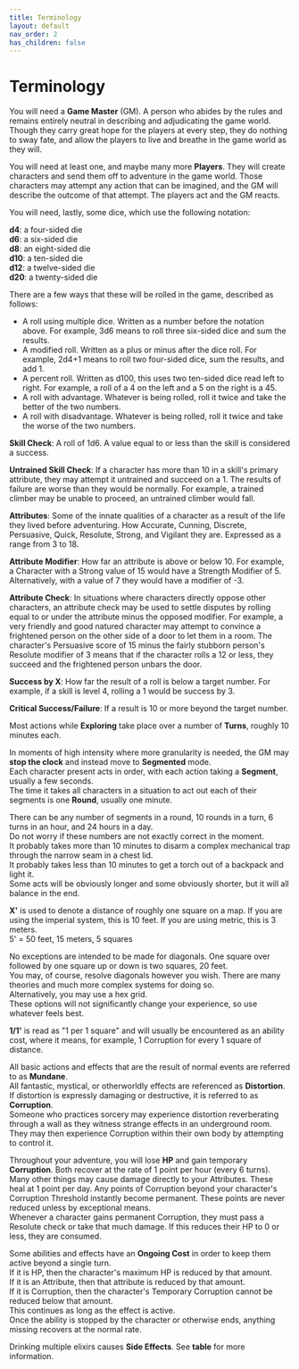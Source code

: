 ```yaml
---
title: Terminology
layout: default
nav_order: 2
has_children: false
---
```


# Terminology

You will need a **Game Master** (GM). A person who abides by the rules and remains entirely neutral in describing and adjudicating the game world. Though they carry great hope for the players at every step, they do nothing to sway fate, and allow the players to live and breathe in the game world as they will.

You will need at least one, and maybe many more **Players**. They will create characters and send them off to adventure in the game world. Those characters may attempt any action that can be imagined, and the GM will describe the outcome of that attempt. The players act and the GM reacts.

You will need, lastly, some dice, which use the following notation:

**d4**: a four-sided die  
**d6**: a six-sided die  
**d8**: an eight-sided die  
**d10**: a ten-sided die  
**d12**: a twelve-sided die  
**d20**: a twenty-sided die

There are a few ways that these will be rolled in the game, described as follows:
- A roll using multiple dice. Written as a number before the notation above. For example, 3d6 means to roll three six-sided dice and sum the results.
- A modified roll. Written as a plus or minus after the dice roll. For example, 2d4+1 means to roll two four-sided dice, sum the results, and add 1.
- A percent roll. Written as d100, this uses two ten-sided dice read left to right. For example, a roll of a 4 on the left and a 5 on the right is a 45. 
- A roll with advantage. Whatever is being rolled, roll it twice and take the better of the two numbers.
- A roll with disadvantage. Whatever is being rolled, roll it twice and take the worse of the two numbers.

**Skill Check**: A roll of 1d6. A value equal to or less than the skill is considered a success.

**Untrained Skill Check**: If a character has more than 10 in a skill's primary attribute, they may attempt it untrained and succeed on a 1. The results of failure are worse than they would be normally. For example, a trained climber may be unable to proceed, an untrained climber would fall.

**Attributes**: Some of the innate qualities of a character as a result of the life they lived before adventuring. How Accurate, Cunning, Discrete, Persuasive, Quick, Resolute, Strong, and Vigilant they are. Expressed as a range from 3 to 18.

**Attribute Modifier**: How far an attribute is above or below 10. For example, a Character with a Strong value of 15 would have a Strength Modifier of 5. Alternatively, with a value of 7 they would have a modifier of -3.

**Attribute Check**: In situations where characters directly oppose other characters, an attribute check may be used to settle disputes by rolling equal to or under the attribute minus the opposed modifier. For example, a very friendly and good natured character may attempt to convince a frightened person on the other side of a door to let them in a room. The character's Persuasive score of 15 minus the fairly stubborn person's Resolute modifier of 3 means that if the character rolls a 12 or less, they succeed and the frightened person unbars the door.

**Success by X**: How far the result of a roll is below a target number. For example, if a skill is level 4, rolling a 1 would be success by 3.

**Critical Success/Failure**: If a result is 10 or more beyond the target number.

Most actions while **Exploring** take place over a number of **Turns**, roughly 10 minutes each.

In moments of high intensity where more granularity is needed, the GM may **stop the clock** and instead move to **Segmented** mode.  
Each character present acts in order, with each action taking a **Segment**, usually a few seconds.  
The time it takes all characters in a situation to act out each of their segments is one **Round**, usually one minute.

There can be any number of segments in a round, 10 rounds in a turn, 6 turns in an hour, and 24 hours in a day.  
Do not worry if these numbers are not exactly correct in the moment.  
It probably takes more than 10 minutes to disarm a complex mechanical trap through the narrow seam in a chest lid.  
It probably takes less than 10 minutes to get a torch out of a backpack and light it.  
Some acts will be obviously longer and some obviously shorter, but it will all balance in the end.

**X'** is used to denote a distance of roughly one square on a map. If you are using the imperial system, this is 10 feet. If you are using metric, this is 3 meters.  
5' = 50 feet, 15 meters, 5 squares

No exceptions are intended to be made for diagonals. One square over followed by one square up or down is two squares, 20 feet.  
You may, of course, resolve diagonals however you wish. There are many theories and much more complex systems for doing so.  
Alternatively, you may use a hex grid.  
These options will not significantly change your experience, so use whatever feels best.

**1/1'** is read as "1 per 1 square" and will usually be encountered as an ability cost, where it means, for example, 1 Corruption for every 1 square of distance.

All basic actions and effects that are the result of normal events are referred to as **Mundane**.  
All fantastic, mystical, or otherworldly effects are referenced as **Distortion**.  
If distortion is expressly damaging or destructive, it is referred to as **Corruption**.  
Someone who practices sorcery may experience distortion reverberating through a wall as they witness strange effects in an underground room.  
They may then experience Corruption within their own body by attempting to control it.

Throughout your adventure, you will lose **HP** and gain temporary **Corruption**. Both recover at the rate of 1 point per hour (every 6 turns).  
Many other things may cause damage directly to your Attributes. These heal at 1 point per day.
Any points of Corruption beyond your character's Corruption Threshold instantly become permanent. These points are never reduced unless by exceptional means.  
Whenever a character gains permanent Corruption, they must pass a Resolute check or take that much damage. If this reduces their HP to 0 or less, they are consumed.

Some abilities and effects have an **Ongoing Cost** in order to keep them active beyond a single turn.  
If it is HP, then the character's maximum HP is reduced by that amount.  
If it is an Attribute, then that attribute is reduced by that amount.  
If it is Corruption, then the character's Temporary Corruption cannot be reduced below that amount.  
This continues as long as the effect is active.  
Once the ability is stopped by the character or otherwise ends, anything missing recovers at the normal rate.

Drinking multiple elixirs causes **Side Effects**. See **table** for more information.
